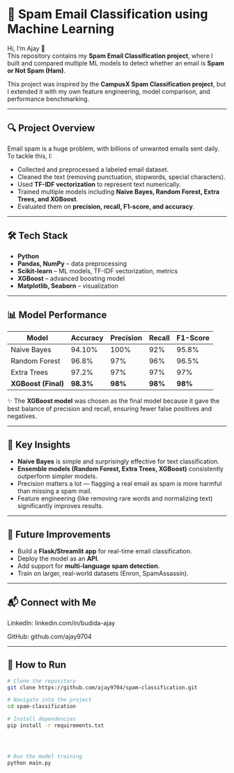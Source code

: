 # 📧 Spam Email Classification using Machine Learning  

Hi, I’m Ajay 👋  
This repository contains my **Spam Email Classification project**, where I built and compared multiple ML models to detect whether an email is **Spam or Not Spam (Ham)**.  

This project was inspired by the **CampusX Spam Classification project**, but I extended it with my own feature engineering, model comparison, and performance benchmarking.  

---

## 🔍 Project Overview  
Email spam is a huge problem, with billions of unwanted emails sent daily. To tackle this, I:  
- Collected and preprocessed a labeled email dataset.  
- Cleaned the text (removing punctuation, stopwords, special characters).  
- Used **TF-IDF vectorization** to represent text numerically.  
- Trained multiple models including **Naive Bayes, Random Forest, Extra Trees, and XGBoost**.  
- Evaluated them on **precision, recall, F1-score, and accuracy**.  

---

## 🛠️ Tech Stack  
- **Python**  
- **Pandas, NumPy** – data preprocessing  
- **Scikit-learn** – ML models, TF-IDF vectorization, metrics  
- **XGBoost** – advanced boosting model  
- **Matplotlib, Seaborn** – visualization  

---

## 📊 Model Performance  

| Model              | Accuracy | Precision | Recall | F1-Score |
|--------------------|----------|-----------|--------|----------|
| Naive Bayes        | 94.10%   | 100%      | 92%    | 95.8%    |
| Random Forest      | 96.8%    | 97%       | 96%    | 96.5%    |
| Extra Trees        | 97.2%    | 97%       | 97%    | 97%      |
| **XGBoost (Final)**| **98.3%**| **98%**   | **98%**| **98%**  |

✨ The **XGBoost model** was chosen as the final model because it gave the best balance of precision and recall, ensuring fewer false positives and negatives.  

---

## 🌟 Key Insights  
- **Naive Bayes** is simple and surprisingly effective for text classification.  
- **Ensemble models (Random Forest, Extra Trees, XGBoost)** consistently outperform simpler models.  
- Precision matters a lot — flagging a real email as spam is more harmful than missing a spam mail.  
- Feature engineering (like removing rare words and normalizing text) significantly improves results.  

---

## 🚀 Future Improvements  
- Build a **Flask/Streamlit app** for real-time email classification.  
- Deploy the model as an **API**.  
- Add support for **multi-language spam detection**.  
- Train on larger, real-world datasets (Enron, SpamAssassin).  

---
## 📬 Connect with Me

LinkedIn: linkedin.com/in/budida-ajay

GitHub: github.com/ajay9704


----
## 📌 How to Run  
```bash
# Clone the repository
git clone https://github.com/ajay9704/spam-classification.git

# Navigate into the project
cd spam-classification

# Install dependencies
pip install -r requirements.txt




# Run the model training
python main.py

